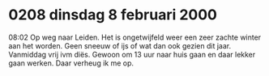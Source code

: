 # 0208 dinsdag 8 februari 2000
08:02	Op weg naar Leiden. Het is ongetwijfeld weer een zeer zachte winter aan het worden. Geen sneeuw of ijs of wat dan ook gezien dit jaar. Vanmiddag vrij ivm diës. Gewoon om 13 uur naar huis gaan en daar lekker gaan werken. Daar verheug ik me op.

